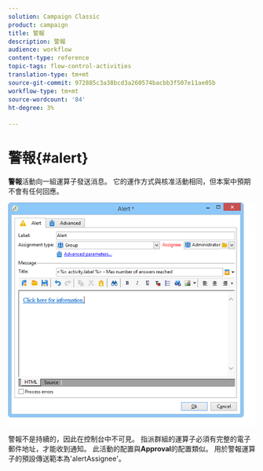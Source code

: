 ```yaml
---
solution: Campaign Classic
product: campaign
title: 警報
description: 警報
audience: workflow
content-type: reference
topic-tags: flow-control-activities
translation-type: tm+mt
source-git-commit: 972885c3a38bcd3a260574bacbb3f507e11ae05b
workflow-type: tm+mt
source-wordcount: '84'
ht-degree: 3%

---
```



# 警報{#alert}

**警報**&#x200B;活動向一組運算子發送消息。 它的運作方式與核准活動相同，但本案中預期不會有任何回應。

![](assets/edit_alerte.png)

警報不是持續的，因此在控制台中不可見。 指派群組的運算子必須有完整的電子郵件地址，才能收到通知。 此活動的配置與&#x200B;**Approval**&#x200B;的配置類似。 用於警報運算子的預設傳送範本為&#39;alertAssignee&#39;。
